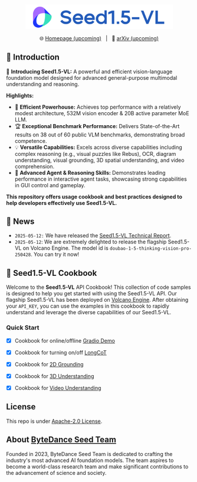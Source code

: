 <div align="center">
<img src="./assets/banner.png" width=400>
</div>

<p align="center">
🌐 <a href="https://seed.bytedance.com/en/direction/multimodal"> Homepage (upcoming)</a>&nbsp&nbsp | &nbsp&nbsp📄 <a href="https://arxiv.org/abs/">arXiv (upcoming)</a>
</p>

## 🌟 Introduction

🚀 **Introducing Seed1.5-VL:** A powerful and efficient vision-language foundation model designed for advanced general-purpose multimodal understanding and reasoning.

**Highlights:**
* 🧠 **Efficient Powerhouse:** Achieves top performance with a relatively modest architecture, 532M vision encoder & 20B active parameter MoE LLM.
* 🏆 **Exceptional Benchmark Performance:** Delivers State-of-the-Art results on 38 out of 60 public VLM benchmarks, demonstrating broad competence.
* 💡 **Versatile Capabilities:** Excels across diverse capabilities including complex reasoning (e.g., visual puzzles like Rebus), OCR, diagram understanding, visual grounding, 3D spatial understanding, and video comprehension.
* 🤖 **Advanced Agent & Reasoning Skills:** Demonstrates leading performance in interactive agent tasks, showcasing strong capabilities in GUI control and gameplay.

**This repository offers usage cookbook and best practices designed to help developers effectively use Seed1.5-VL.**


## 📢 News
* `2025-05-12:` We have released the [Seed1.5-VL Technical Report](./Seed1.5-VL-Technical-Report.pdf).
* `2025-05-12`: We are extremely delighted to release the flagship Seed1.5-VL on Volcano Engine. The model id is `doubao-1-5-thinking-vision-pro-250428`. You can try it now!


## 📖 Seed1.5-VL Cookbook

Welcome to the **Seed1.5-VL** API Cookbook! This collection of code samples is designed to help you get started with using the Seed1.5-VL API. Our flagship Seed1.5-VL has been deployed on [Volcano Engine](https://www.volcengine.com/product/doubao). After obtaining your `API_KEY`, you can use the examples in this cookbook to rapidly understand and leverage the diverse capabilities of our Seed1.5-VL.

### Quick Start

- [x] Cookbook for online/offline [Gradio Demo](./GradioDemo)
- [x] Cookbook for turning on/off [LongCoT](./longCoT)
- [x] Cookbook for [2D Grounding](./Grounding)
- [x] Cookbook for [3D Understanding](./3D-Understanding)
- [x] Cookbook for [Video Understanding](./Video)


## License
This repo is under [Apache-2.0 License](./LICENSE).

## About [ByteDance Seed Team](https://seed.bytedance.com/)

Founded in 2023, ByteDance Seed Team is dedicated to crafting the industry's most advanced AI foundation models. The team aspires to become a world-class research team and make significant contributions to the advancement of science and society.
